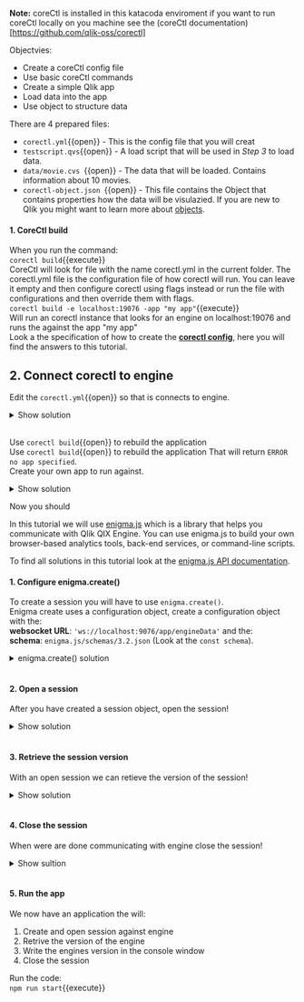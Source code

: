 **Note:** coreCtl is installed in this katacoda enviroment if you want to run coreCtl locally on you machine see the (coreCtl documentation)[https://github.com/qlik-oss/corectl]

Objectvies:
* Create a coreCtl config file
* Use basic coreCtl commands
* Create a simple Qlik app
* Load data into the app
* Use object to structure data

There are 4 prepared files:
* `corectl.yml`{{open}} - This is the config file that you will creat
* `testscript.qvs`{{open}} - A load script that will be used in *Step 3* to load data. 
* `data/movie.cvs `{{open}} - The data that will be loaded. Contains information about 10 movies.
* `corectl-object.json `{{open}} - This file contains the Object that contains properties how the data will be visulazied. If you are new to Qlik you might want to learn more about [objects](http://help.qlik.com/en-US/sense-developer/June2019/SubSystems/Platform/Content/Sense_PlatformOverview/Concepts/GenericObject.htm).

#### 1. CoreCtl build
When you run the command: <br> `corectl build`{{execute}} <br>
CoreCtl will look for file with the name corectl.yml in the current folder. The corectl.yml file is the configuration file of how corectl will run. You can leave it empty and then configure corectl using flags instead or run the file with configurations and then override them with flags. 
<br>`corectl build -e localhost:19076 -app "my app"`{{execute}} <br>
Will run an corectl instance that looks for an engine on localhost:19076 and runs the against the app "my app"
<br>
Look a the specification of how to create the [**corectl config**](https://github.com/qlik-oss/corectl/blob/master/docs/corectl_config.md), here you will find the answers to this tutorial. 

## 2. Connect corectl to engine

Edit the `corectl.yml`{{open}} so that is connects to engine.

<details> <summary>Show solution</summary>
<p> 
<pre class="file" data-target="clipboard">engine: localhost:19076 # URL and port to running Qlik Associative Engine instance
</pre>
</p>
</details>  
<br>

 Use `corectl build`{{open}} to rebuild the application 
 <br>
 Use `corectl build`{{open}} to rebuild the application 
 That will return `ERROR no app specified`.
 <br>
 Create your own app to run against.

 <details> <summary>Show solution</summary>
 <p> 
<pre class="file" data-target="clipboard">engine: localhost:19076 # URL and port to running Qlik Associative Engine instance
app: /testapp.qvf   # App name that the tool should open a session against.
</pre>
</p>
This can also be done using a flag:
<br>

`corectl build -a "my app"`{{execute}}
</details>  


Now you should

In this tutorial we will use [enigma.js](https://github.com/qlik-oss/enigma.js) which is a library that helps you communicate with Qlik QIX Engine. You can use enigma.js to build your own browser-based analytics tools, back-end services, or command-line scripts.

To find all solutions in this tutorial look at the [enigma.js API documentation](https://github.com/qlik-oss/enigma.js/blob/master/docs/api.md#api-documentation).

#### 1. Configure enigma.create()
To create a session you will have to use `enigma.create()`.<br> 
Enigma create uses a configuration object, create a configuration object with the: <br>**websocket URL**: `'ws://localhost:9076/app/engineData'` and the: <br> **schema**: `enigma.js/schemas/3.2.json` (Look at the  `const schema`).

<details> <summary>enigma.create() solution</summary>
<p> 
<pre class="file" data-target="clipboard"> enigma.create({ 
      schema,
      url: 'ws://localhost:19076/app',
      createSocket: url => new WebSocket(url)
  });
</pre>
</p>
</details>  
<br>


#### 2. Open a session

After you have created a session object, open the session! 
<details>
<summary>Show solution</summary>
<p>
<pre class="file" data-target="clipboard">
const global = await session.open();
</pre>
</p>
</details>  
<br>

#### 3. Retrieve the session version

With an open session we can retieve the version of the session!

 <details>
<summary>Show solution</summary>
<p>
<pre class="file" data-target="clipboard">
 const version = await global.engineVersion();
</pre>
</p>
</details>  
<br>


#### 4. Close the session

When were are done communicating with engine close the session!

 <details>
<summary>Show sultion</summary>
<pre class="file" data-target="clipboard">await session.close();</pre>
</details>  
<br>


#### 5. Run the app

 We now have an application the will:
 1. Create and open session against engine
 2. Retrive the version of the engine
 3. Write the engines version in the console window
 4. Close the session



   
Run the code: <br>
`npm run start`{{execute}}


